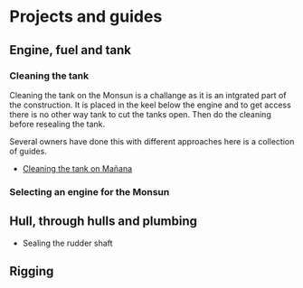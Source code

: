 # Projects and guides

## Engine, fuel and tank

### Cleaning the tank

Cleaning the tank on the Monsun is a challange as it is an intgrated part of the construction. It is placed in the keel below the engine and to get access there is no other way tank to cut the tanks open. Then do the cleaning before resealing the tank.

Several owners have done this with different approaches here is a collection of guides.

- [Cleaning the tank on Mañana](tank-cleaning-manana.md)
 
### Selecting an engine for the Monsun



## Hull, through hulls and plumbing

- Sealing the rudder shaft

## Rigging
